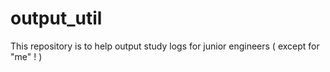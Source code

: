 # output_util
This repository is to help output study logs for junior engineers ( except for "me" ! )
